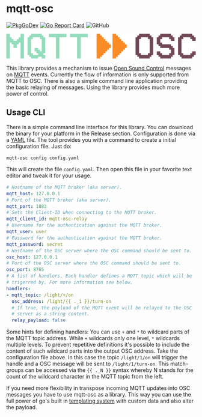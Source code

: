 # mqtt-osc

[![PkgGoDev](https://pkg.go.dev/badge/github.com/72nd/mqtt-osc)](https://pkg.go.dev/github.com/72nd/mqtt-osc) [![Go Report Card](https://goreportcard.com/badge/github.com/72nd/mqtt-osc)](https://goreportcard.com/report/github.com/72nd/mqtt-osc) ![GitHub](https://img.shields.io/github/license/72nd/mqtt-osc)

<p align="center">
  <img width="512" src="misc/logo.png">
</p>

This library provides a mechanism to issue [Open Sound Control](https://en.wikipedia.org/wiki/Open_Sound_Control) messages on [MQTT](https://mqtt.org/) events. Currently the flow of information is only supported from MQTT to OSC. There is also a simple command line application providing the basic relaying of messages. Using the library provides much more power of control.

## Usage CLI

There is a simple command line interface for this library. You can download the binary for your platform in the Release section. Configuration is done via a [YAML](https://en.wikipedia.org/wiki/YAML) file. The tool provides you with a command to create a initial configuration file. Just do:

```shell script
mqtt-osc config config.yaml
``` 

This will create the file `config.yaml`. Then open this file in your favorite text editor and tweak it for your usage.

```yaml
# Hostname of the MQTT broker (aka server).
mqtt_host: 127.0.0.1
# Port of the MQTT broker (aka server).
mqtt_port: 1883
# Sets the Client-ID when connecting to the MQTT broker.
mqtt_client_id: mqtt-osc-relay
# Username for the authentication against the MQTT broker.
mqtt_user: user
# Password for the authentication against the MQTT broker.
mqtt_password: secret
# Hostname of the OSC server where the OSC command should be sent to.
osc_host: 127.0.0.1
# Port of the OSC server where the OSC command should be sent to.
osc_port: 8765
# A list of handlers. Each handler defines a MQTT topic which will be
# trigerred by. For more information see below.
handlers:
- mqtt_topic: /light/+/on
  osc_address: /light/{{ ._1 }}/turn-on
  # If true, the payload of the MQTT event will be relayed to the OSC
  # server as a string content.
  relay_payload: false
```

Some hints for defining handlers: You can use `+` and `*` to wildcard parts of the MQTT topic address. While `+` wildcards only one level, `*` wildcards multiple levels. To prevent repetitive definitions it's possible to include the content of such wildcard parts into the output OSC address. Take the configuration file above. In this case the topic `/light/1/on` will trigger the handle and a OSC message will be sent to `/light/1/turn-on`. This match-groups can be accessed via the `{{ ._N }}` syntax whereby N stands for the count of the wildcard character in the MQTT topic from the left.

If you need more flexibility in transpose incoming MQTT updates into OSC messages you have to use mqtt-osc as a library. This way you can use the full power of go's built in [templating system](https://golang.org/pkg/text/template/) with custom data and also alter the payload.
